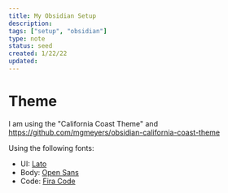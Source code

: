 ```yaml
---
title: My Obsidian Setup
description:
tags: ["setup", "obsidian"]
type: note
status: seed
created: 1/22/22
updated:
---
```


# Theme
I am using the "California Coast Theme" and 
https://github.com/mgmeyers/obsidian-california-coast-theme

Using the following fonts:
- UI: [Lato](https://fonts.google.com/specimen/Lato)
- Body: [Open Sans](https://fonts.google.com/specimen/Open+Sans)
- Code: [Fira Code](https://fonts.google.com/specimen/Fira+Code)

